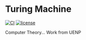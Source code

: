 # Turing Machine

[![CI](https://github.com/lfvilella/turing-machine/workflows/CI/badge.svg?event=push)](https://github.com/lfvilella/turing-machine/actions?query=event%3Apush+branch%3Amain+workflow%3ACI)
[![license](https://img.shields.io/github/license/lfvilella/turing-machine.svg)](https://github.com/lfvilella/turing-machine/blob/main/LICENSE)


Computer Theory... Work from UENP
